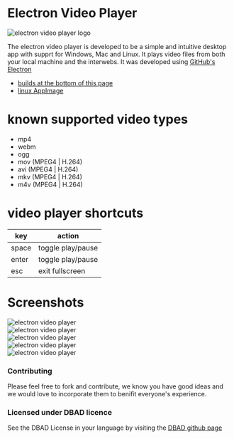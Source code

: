 # Electron Video Player
![electron video player logo](https://github.com/RIAEvangelist/electron-video-player/blob/master/app/img/logo-256.png)  

The electron video player is developed to be a simple and intuitive desktop app with supprt for Windows, Mac and Linux. It plays video files from both your local machine and the interwebs. It was developed using [GitHub's Electron](https://github.com/atom/electron)

- [builds at the bottom of this page](https://github.com/RIAEvangelist/electron-video-player/releases/tag/v1.0.0)  
- [linux AppImage](https://github.com/RIAEvangelist/electron-video-player/releases/tag/v2.0.0)

# known supported video types
- mp4
- webm
- ogg
- mov (MPEG4 | H.264)
- avi (MPEG4 | H.264)
- mkv (MPEG4 | H.264)
- m4v (MPEG4 | H.264)

# video player shortcuts

|key|action|
|---|---|
|space|toggle play/pause|
|enter|toggle play/pause|
|esc|exit fullscreen|

# Screenshots

![electron video player](https://github.com/RIAEvangelist/electron-video-player/blob/master/screenshots/elPlay-s.png)  
![electron video player](https://github.com/RIAEvangelist/electron-video-player/blob/master/screenshots/paused.png)  
![electron video player](https://github.com/RIAEvangelist/electron-video-player/blob/master/screenshots/fsPlaying.png)  
![electron video player](https://github.com/RIAEvangelist/electron-video-player/blob/master/screenshots/smallplaying.png)   
![electron video player](https://github.com/RIAEvangelist/electron-video-player/blob/master/screenshots/smControls.png)   

### Contributing  
Please feel free to fork and contribute, we know you have good ideas and we would love to incorporate them to benifit everyone's experience.

### Licensed under DBAD licence
See the DBAD License in your language by visiting the [DBAD github page](https://github.com/philsturgeon/dbad)  
